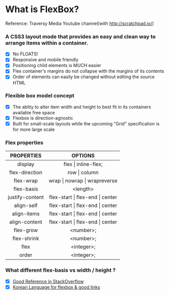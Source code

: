 # What is FlexBox?

Reference: Traversy Media Youtube channel(with http://scratchpad.io/)

### A CSS3 layout mode that provides an easy and clean way to arrange items within a container.

- [x] No FLOATS!
- [x] Responsive and mobile friendly
- [x] Positioning child elements is MUCH easier
- [x] Flex container's margins do not collapse with the margins of its contents
- [x] Order of elements can easily be changed without editing the source HTML

### Flexible box model concept

- [x] The ablity to alter item width and height to best fit in its containers available free space
- [x] Flexbox is direction-agnostic
- [x] Built for small-scale layouts while the upcoming "Grid" specification is for more large scale

### Flex properties

PROPERTIES | OPTIONS
:---------:|:----------------------------:
display    | flex \| inline-flex;
flex-direction | row \| column
flex-wrap | wrap \| nowrap \| wrapreverse
flex-basis | \<length\>
justify-content | flex-start \| flex-end \| center
align-self | flex-start \| flex-end \| center
align-items | flex-start \| flex-end \| center
align-content | flex-start \| flex-end \| center
flex-grow | \<number\>;
flex-shrink | \<number\>;
flex | \<integer\>;
order | \<integer\>;

### What different flex-basis vs width / height ?

* [x] [Good Reference in StackOverflow](https://stackoverflow.com/a/34355447)
* [x] [Korean Language for flexbox & good links](http://webclub.tistory.com/259)